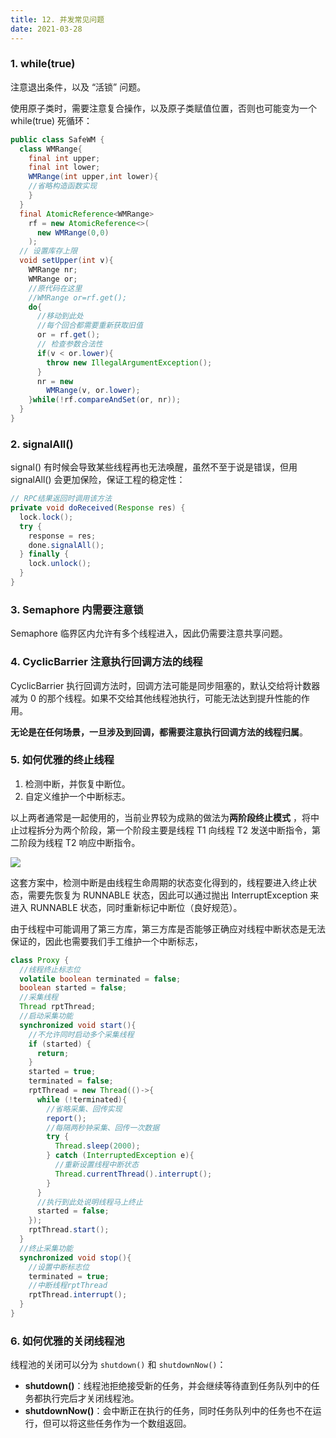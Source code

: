 ```yaml
---
title: 12. 并发常见问题
date: 2021-03-28
---
```


### 1. while(true)

注意退出条件，以及 “活锁” 问题。

使用原子类时，需要注意复合操作，以及原子类赋值位置，否则也可能变为一个 while(true) 死循环：

```java
public class SafeWM {
  class WMRange{
    final int upper;
    final int lower;
    WMRange(int upper,int lower){
    //省略构造函数实现
    }
  }
  final AtomicReference<WMRange>
    rf = new AtomicReference<>(
      new WMRange(0,0)
    );
  // 设置库存上限
  void setUpper(int v){
    WMRange nr;
    WMRange or;
    //原代码在这里
    //WMRange or=rf.get();
    do{
      //移动到此处
      //每个回合都需要重新获取旧值
      or = rf.get();
      // 检查参数合法性
      if(v < or.lower){
        throw new IllegalArgumentException();
      }
      nr = new
        WMRange(v, or.lower);
    }while(!rf.compareAndSet(or, nr));
  }
}
```

### 2. signalAll()

signal() 有时候会导致某些线程再也无法唤醒，虽然不至于说是错误，但用 signalAll() 会更加保险，保证工程的稳定性：

```java
// RPC结果返回时调用该方法   
private void doReceived(Response res) {
  lock.lock();
  try {
    response = res;
    done.signalAll();
  } finally {
    lock.unlock();
  }
}
```

### 3. Semaphore 内需要注意锁

Semaphore 临界区内允许有多个线程进入，因此仍需要注意共享问题。

### 4. CyclicBarrier 注意执行回调方法的线程

CyclicBarrier 执行回调方法时，回调方法可能是同步阻塞的，默认交给将计数器减为 0 的那个线程。如果不交给其他线程池执行，可能无法达到提升性能的作用。

**无论是在任何场景，一旦涉及到回调，都需要注意执行回调方法的线程归属**。

### 5. 如何优雅的终止线程

1. 检测中断，并恢复中断位。
2. 自定义维护一个中断标志。

以上两者通常是一起使用的，当前业界较为成熟的做法为**两阶段终止模式** ，将中止过程拆分为两个阶段，第一个阶段主要是线程 T1 向线程 T2 发送中断指令，第二阶段为线程 T2 响应中断指令。

![](https://static001.geekbang.org/resource/image/a5/5c/a5ea3cb2106f11ef065702f34703645c.png)

这套方案中，检测中断是由线程生命周期的状态变化得到的，线程要进入终止状态，需要先恢复为 RUNNABLE 状态，因此可以通过抛出 InterruptException 来进入 RUNNABLE 状态，同时重新标记中断位（良好规范）。

由于线程中可能调用了第三方库，第三方库是否能够正确应对线程中断状态是无法保证的，因此也需要我们手工维护一个中断标志，

```java
class Proxy {
  //线程终止标志位
  volatile boolean terminated = false;
  boolean started = false;
  //采集线程
  Thread rptThread;
  //启动采集功能
  synchronized void start(){
    //不允许同时启动多个采集线程
    if (started) {
      return;
    }
    started = true;
    terminated = false;
    rptThread = new Thread(()->{
      while (!terminated){
        //省略采集、回传实现
        report();
        //每隔两秒钟采集、回传一次数据
        try {
          Thread.sleep(2000);
        } catch (InterruptedException e){
          //重新设置线程中断状态
          Thread.currentThread().interrupt();
        }
      }
      //执行到此处说明线程马上终止
      started = false;
    });
    rptThread.start();
  }
  //终止采集功能
  synchronized void stop(){
    //设置中断标志位
    terminated = true;
    //中断线程rptThread
    rptThread.interrupt();
  }
}
```

### 6. 如何优雅的关闭线程池

线程池的关闭可以分为 `shutdown()` 和 `shutdownNow()`：

- **shutdown()**：线程池拒绝接受新的任务，并会继续等待直到任务队列中的任务都执行完后才关闭线程池。
- **shutdownNow()**：会中断正在执行的任务，同时任务队列中的任务也不在运行，但可以将这些任务作为一个数组返回。